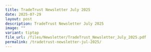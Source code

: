 ```yaml
---
title: TradeTrust Newsletter July 2025
date: 2025-07-29
layout: post
description: TradeTrust Newsletter July 2025
image: ""
variant: tiptap
file_url: /files/Newsletter/TradeTrust_Newsletter_July_2025.pdf
permalink: /tradetrust-newsletter-jul-2025/
---
```

